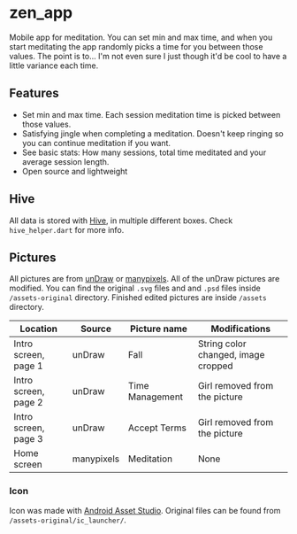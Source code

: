# zen_app

Mobile app for meditation. You can set min and max time, and when you start meditating the app randomly picks a time for you between those values. The point is to... I'm not even sure I just though it'd be cool to have a little variance each time.

## Features

- Set min and max time. Each session meditation time is picked between those values.
- Satisfying jingle when completing a meditation. Doesn't keep ringing so you can continue meditation if you want.
- See basic stats: How many sessions, total time meditated and your average session length.
- Open source and lightweight

## Hive

All data is stored with [Hive](https://pub.dev/packages/hive), in multiple different boxes. Check `hive_helper.dart` for more info.

## Pictures

All pictures are from [unDraw](https://undraw.co/) or [manypixels](https://www.manypixels.co/gallery). All of the unDraw pictures are modified. You can find the original `.svg` files and and `.psd` files inside `/assets-original` directory. Finished edited pictures are inside `/assets` directory.

| Location             | Source     | Picture name    | Modifications                       |
| -------------------- | ---------- | --------------- | ----------------------------------- |
| Intro screen, page 1 | unDraw     | Fall            | String color changed, image cropped |
| Intro screen, page 2 | unDraw     | Time Management | Girl removed from the picture       |
| Intro screen, page 3 | unDraw     | Accept Terms    | Girl removed from the picture       |
| Home screen          | manypixels | Meditation      | None                                |

### Icon

Icon was made with [Android Asset Studio](https://romannurik.github.io/AndroidAssetStudio/icons-launcher.html#foreground.type=text&foreground.text.text=z&foreground.text.font=Roboto&foreground.space.trim=1&foreground.space.pad=0.5&foreColor=rgb(255%2C%20255%2C%20255)&backColor=rgb(100%2C%20181%2C%20246)&crop=0&backgroundShape=circle&effects=elevate&name=ic_launcher). Original files can be found from `/assets-original/ic_launcher/`.
